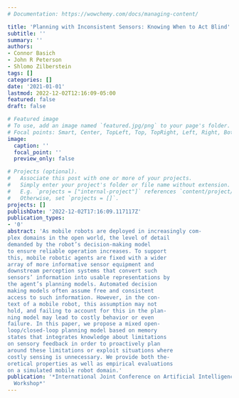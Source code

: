 ```yaml
---
# Documentation: https://wowchemy.com/docs/managing-content/

title: 'Planning with Inconsistent Sensors: Knowing When to Act Blind'
subtitle: ''
summary: ''
authors:
- Connor Basich
- John R Peterson
- Shlomo Zilberstein
tags: []
categories: []
date: '2021-01-01'
lastmod: 2022-12-02T12:16:09-05:00
featured: false
draft: false

# Featured image
# To use, add an image named `featured.jpg/png` to your page's folder.
# Focal points: Smart, Center, TopLeft, Top, TopRight, Left, Right, BottomLeft, Bottom, BottomRight.
image:
  caption: ''
  focal_point: ''
  preview_only: false

# Projects (optional).
#   Associate this post with one or more of your projects.
#   Simply enter your project's folder or file name without extension.
#   E.g. `projects = ["internal-project"]` references `content/project/deep-learning/index.md`.
#   Otherwise, set `projects = []`.
projects: []
publishDate: '2022-12-02T17:16:09.117117Z'
publication_types:
- '0'
abstract: 'As mobile robots are deployed in increasingly com-
plex domains in the open world, the level of detail
demanded by the robot’s decision-making model
to ensure reliable operation increases. To support
this, mobile robotic agents are fixed with a wider
array of more informative sensor equipment and
downstream perception systems that convert such
sensors’ information into usable representations by
the agent’s planning models. Automated decision
making models often assume free and consistent
access to such information. However, in the con-
text of a mobile robot, this assumption may not
hold, and failing to account for this in the plan-
ning model may lead to costly behavior or even
failure. In this paper, we propose a mixed open-
loop/closed-loop planning model based on memory
states that integrates knowledge about limitations
on sensory feedback in order to proactively plan
around these limitations or exploit situations where
costly sensing is unnecessary. We provide both the-
oretical properties as well as empirical evaluations
on a simulated mobile robot domain.'
publication: '*International Joint Conference on Artificial Intelligence (IJCAI) R2AW
  Workshop*'
---
```

